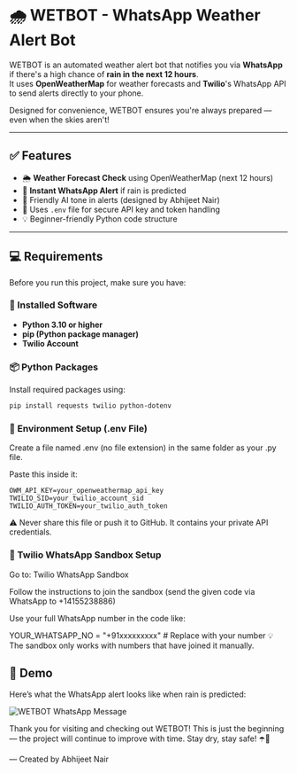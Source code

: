 # 🌧️ WETBOT - WhatsApp Weather Alert Bot

WETBOT is an automated weather alert bot that notifies you via **WhatsApp** if there's a high chance of **rain in the next 12 hours**.  
It uses **OpenWeatherMap** for weather forecasts and **Twilio**'s WhatsApp API to send alerts directly to your phone.

Designed for convenience, WETBOT ensures you're always prepared — even when the skies aren't!

---

## ✅ Features

- 🌦️ **Weather Forecast Check** using OpenWeatherMap (next 12 hours)
- 📲 **Instant WhatsApp Alert** if rain is predicted
- 🤖 Friendly AI tone in alerts (designed by Abhijeet Nair)
- 🔐 Uses `.env` file for secure API key and token handling
- 💡 Beginner-friendly Python code structure

---

## 💻 Requirements

Before you run this project, make sure you have:

### 🧰 Installed Software
- **Python 3.10 or higher**
- **pip (Python package manager)**
- **Twilio Account**

### 📦 Python Packages
Install required packages using:

```bash
pip install requests twilio python-dotenv
```


### 🔐 Environment Setup (.env File)
Create a file named .env (no file extension) in the same folder as your .py file.

Paste this inside it:
```
OWM_API_KEY=your_openweathermap_api_key
TWILIO_SID=your_twilio_account_sid
TWILIO_AUTH_TOKEN=your_twilio_auth_token
```

⚠️ Never share this file or push it to GitHub. It contains your private API credentials.


### 📲 Twilio WhatsApp Sandbox Setup
Go to: Twilio WhatsApp Sandbox

Follow the instructions to join the sandbox (send the given code via WhatsApp to +14155238886)

Use your full WhatsApp number in the code like:

YOUR_WHATSAPP_NO = "+91xxxxxxxxx"  # Replace with your number
💡 The sandbox only works with numbers that have joined it manually.


## 📸 Demo

Here’s what the WhatsApp alert looks like when rain is predicted:

![WETBOT WhatsApp Message](wetbot-demo.png)

Thank you for visiting and checking out WETBOT!
This is just the beginning — the project will continue to improve with time.
Stay dry, stay safe! ☂️💬

—
Created by Abhijeet Nair
